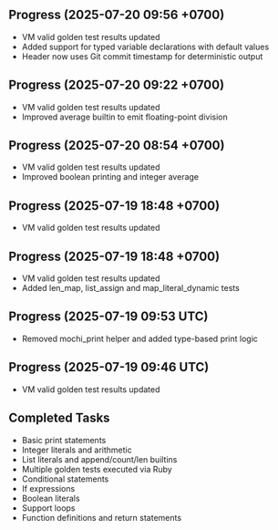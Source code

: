 ## Progress (2025-07-20 09:56 +0700)
- VM valid golden test results updated
- Added support for typed variable declarations with default values
- Header now uses Git commit timestamp for deterministic output

## Progress (2025-07-20 09:22 +0700)
- VM valid golden test results updated
- Improved average builtin to emit floating-point division

## Progress (2025-07-20 08:54 +0700)
- VM valid golden test results updated
- Improved boolean printing and integer average

## Progress (2025-07-19 18:48 +0700)
- VM valid golden test results updated

## Progress (2025-07-19 18:48 +0700)
- VM valid golden test results updated
- Added len_map, list_assign and map_literal_dynamic tests

## Progress (2025-07-19 09:53 UTC)
- Removed mochi_print helper and added type-based print logic
## Progress (2025-07-19 09:46 UTC)
- VM valid golden test results updated

## Completed Tasks
- Basic print statements
- Integer literals and arithmetic
- List literals and append/count/len builtins
- Multiple golden tests executed via Ruby
- Conditional statements
- If expressions
- Boolean literals
- Support loops
- Function definitions and return statements
